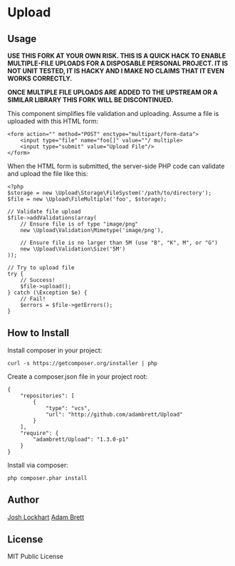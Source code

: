 # Upload

## Usage

**USE THIS FORK AT YOUR OWN RISK.  THIS IS A QUICK HACK TO ENABLE MULTIPLE-FILE UPLOADS FOR A DISPOSABLE
PERSONAL PROJECT.  IT IS NOT UNIT TESTED, IT IS HACKY AND I MAKE NO CLAIMS THAT IT EVEN WORKS CORRECTLY.**

**ONCE MULTIPLE FILE UPLOADS ARE ADDED TO THE UPSTREAM OR A SIMILAR LIBRARY THIS FORK WILL BE DISCONTINUED.**

This component simplifies file validation and uploading. Assume a file is uploaded with this HTML form:

    <form action="" method="POST" enctype="multipart/form-data">
        <input type="file" name="foo[]" value=""/ multiple>
        <input type="submit" value="Upload File"/>
    </form>

When the HTML form is submitted, the server-side PHP code can validate and upload the file like this:

    <?php
    $storage = new \Upload\Storage\FileSystem('/path/to/directory');
    $file = new \Upload\FileMultiple('foo', $storage);

    // Validate file upload
    $file->addValidations(array(
        // Ensure file is of type "image/png"
        new \Upload\Validation\Mimetype('image/png'),

        // Ensure file is no larger than 5M (use "B", "K", M", or "G")
        new \Upload\Validation\Size('5M')
    ));

    // Try to upload file
    try {
        // Success!
        $file->upload();
    } catch (\Exception $e) {
        // Fail!
        $errors = $file->getErrors();
    }

## How to Install

Install composer in your project:

    curl -s https://getcomposer.org/installer | php

Create a composer.json file in your project root:

    {
        "repositories": [
            {
                "type": "vcs",
                "url": "http://github.com/adambrett/Upload"
            }
        ],
        "require": {
            "adambrett/Upload": "1.3.0-p1"
        }
    }

Install via composer:

    php composer.phar install

## Author

[Josh Lockhart](https://github.com/codeguy)
[Adam Brett](https://github.com/adambrett)

## License

MIT Public License
